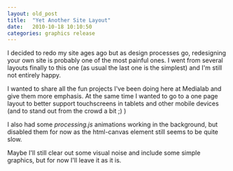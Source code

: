 ```yaml
---
layout: old_post
title:  "Yet Another Site Layout"
date:   2010-10-18 10:10:50 
categories: graphics release 
---
```

I decided to redo my site ages ago but as design processes go, redesigning your own site is probably one of the most painful ones. I went from several layouts finally to this one (as usual the last one is the simplest) and I'm still not entirely happy.

I wanted to share all the fun projects I've been doing here at Medialab and give them more emphasis. At the same time I wanted to go to a one page layout to better support touchscreens in tablets and other mobile devices (and to stand out from the crowd a bit ;) )

I also had some _processing.js_ animations working in the background, but disabled them for now as the html-canvas element still seems to be quite slow.

Maybe I'll still clear out some visual noise and include some simple graphics, but for now I'll leave it as it is.		
